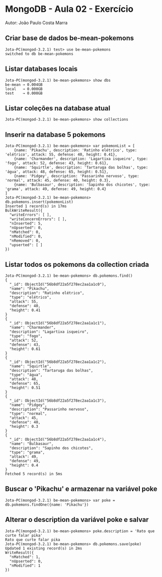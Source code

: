 # MongoDB - Aula 02 - Exercício

Autor: João Paulo Costa Marra

## Criar base de dados be-mean-pokemons

``` shell
Jota-PC(mongod-3.2.1) test> use be-mean-pokemons
switched to db be-mean-pokemons
```

## Listar databases locais

``` shell
Jota-PC(mongod-3.2.1) be-mean-pokemons> show dbs
be-mean → 0.004GB
local   → 0.000GB
test    → 0.000GB
```

## Listar coleções na database atual

``` shell
Jota-PC(mongod-3.2.1) be-mean-pokemons> show collections
```

## Inserir na database 5 pokemons

``` shell
Jota-PC(mongod-3.2.1) be-mean-pokemons> var pokemonList = [
    {name: 'Pikachu', description: 'Ratinho elétrico', type: 'elétrico', attack: 55, defense: 40, height: 0.41},
    {name: 'Charmander', description: 'Lagartixa isqueiro', type: 'fogo', attack: 52, defense: 43, height: 0.61},
    {name: 'Squirtle', description: 'Tartaruga das bolhas', type: 'água', attack: 48, defense: 65, height: 0.51},
    {name: 'Pidgey', description: 'Passarinho nervoso', type: 'normal', attack: 45, defense: 40, height: 0.3},
    {name: 'Bulbasaur', description: 'Sapinho dos chicotes', type: 'grama', attack: 49, defense: 49, height: 0.4}
]
Jota-PC(mongod-3.2.1) be-mean-pokemons> db.pokemons.insert(pokemonList)
Inserted 1 record(s) in 17ms
BulkWriteResult({
  "writeErrors": [ ],
  "writeConcernErrors": [ ],
  "nInserted": 5,
  "nUpserted": 0,
  "nMatched": 0,
  "nModified": 0,
  "nRemoved": 0,
  "upserted": [ ]
})
```

## Listar todos os pokemons da collection criada

``` shell
Jota-PC(mongod-3.2.1) be-mean-pokemons> db.pokemons.find()
{
  "_id": ObjectId("56b8df22a5f278ec2aa1a1c0"),
  "name": "Pikachu",
  "description": "Ratinho elétrico",
  "type": "elétrico",
  "attack": 55,
  "defense": 40,
  "height": 0.41
}
{
  "_id": ObjectId("56b8df22a5f278ec2aa1a1c1"),
  "name": "Charmander",
  "description": "Lagartixa isqueiro",
  "type": "fogo",
  "attack": 52,
  "defense": 43,
  "height": 0.61
}
{
  "_id": ObjectId("56b8df22a5f278ec2aa1a1c2"),
  "name": "Squirtle",
  "description": "Tartaruga das bolhas",
  "type": "água",
  "attack": 48,
  "defense": 65,
  "height": 0.51
}
{
  "_id": ObjectId("56b8df22a5f278ec2aa1a1c3"),
  "name": "Pidgey",
  "description": "Passarinho nervoso",
  "type": "normal",
  "attack": 45,
  "defense": 40,
  "height": 0.3
}
{
  "_id": ObjectId("56b8df22a5f278ec2aa1a1c4"),
  "name": "Bulbasaur",
  "description": "Sapinho dos chicotes",
  "type": "grama",
  "attack": 49,
  "defense": 49,
  "height": 0.4
}
Fetched 5 record(s) in 5ms
```

## Buscar o 'Pikachu' e armazenar na variável poke

``` shell
Jota-PC(mongod-3.2.1) be-mean-pokemons> var poke = db.pokemons.findOne({name: 'Pikachu'})
```

## Alterar o description da variável poke e salvar

``` shell
Jota-PC(mongod-3.2.1) be-mean-pokemons> poke.description = 'Rato que curte falar pika'
Rato que curte falar pika
Jota-PC(mongod-3.2.1) be-mean-pokemons> db.pokemons.save(poke)
Updated 1 existing record(s) in 2ms
WriteResult({
  "nMatched": 1,
  "nUpserted": 0,
  "nModified": 1
})
```